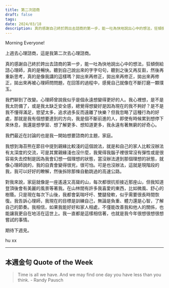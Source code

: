 ```yaml
---
title: 第二次諮商
draft: false
tags: 
date: 2024/03/18
description: 真的感謝自己終於跨出去諮商的第一步，能一吐為快地說出心中的想法，狂傾倒給諮心理師，真的是暢快。
---
```

Morning Everyone!

上週去心理諮商，這是我第二次去心理諮商。  
  
真的感謝自己終於跨出去諮商的第一步，能一吐為快地說出心中的想法，狂傾倒給諮心理師，真的是暢快。聽到自己說出來的字字句句，聽到之後又再反芻，然後再重新思考，真的是像我講的這樣嗎？拋出來再修正，拋出來再修正，拋出來再修正，拋出來再被心理師問問題，在回答的過程中，感覺自己就像在不斷打磨一顆璞玉。  
  
我們聊到了改變。心理師曾說我似乎是個永遠想變得更好的人。我心裡想，是不是我太防備了，或是我太缺乏安全感，總覺得想變好是因為現在的我不夠好？是不是我不懂得滿足，慾望太多，追求過多反而遠離了快樂？但我忽略了這種行為的好處，那就是我有個想要達到的方向，我是個不斷前進的人，即使有時候累到想停下來休息，我還是想學習、想了解更多、想知道更多，我永遠有著無窮的好奇心。  
  
我們最近在討論的也是我一開始想要諮商的主題，家庭。  
  
我想到海苔熊在節目中提到親緣比較淺的這個說法，就是和自己的家人比較沒辦法有太深度的交流，可是其實親緣淺也沒什麼，我覺得我腦子裡很常沒有彈性或是很容易失去控制是因為我會幻想一個理想的狀態，當沒辦法達到那個理想的狀態，就像心理師說的，我的自責會變得很兇，很可怕。可是也沒辦法，這就是現階段的我，我可以好好的瞭解，然後拆除那條自動跳過的高速公路。  
  
對我來說，家庭就像是一座遙遠又高聳的山，每次都很抗拒接近那座山，但我知道登頂後會有美麗的風景等著我。在山林間有許多我喜愛的東西，比如微風、舒心的樹蔭。只是現在每次下山後，我都會氣喘吁吁、雙腿發軟，似乎需要很長時間恢復。我告訴心理師，我現在的目標是訓練自己，無論是負重、體力還是心智，了解自己的節奏。我相信，如果我能好好和家人相處，不僅能改善我和他人的關係，也能讓我更自在地活在這世上。我一直都是這樣相信著，也就是我今年很想很想很想嘗試的事情。

期待下週見。

hu xx

---

## 本週金句 Quote of the Week

> Time is all we have. And we may find one day you have less than you think. - Randy Pausch